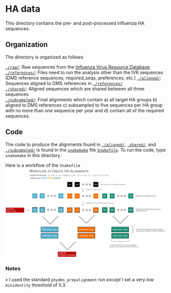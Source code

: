 # HA data

This directory contains the pre- and post-processed influenza HA sequences.

## Organization
The directory is organized as follows

[`./raw/`](./raw/): Raw sequences from the [Influenza Virus Resource Database](https://www.ncbi.nlm.nih.gov/genomes/FLU/Database/nph-select.cgi?go=database).  
[`./references/`](./references/): Files need to run the analysis other than the IVR sequences (DMS reference sequences, required_seqs, preferences, etc.)
[`./aligned/`](./aligned/): Sequences aligned to DMS references in [`./references/`](./references/)    
[`./shared/`](.shared/): Aligned sequences which are shared between all three sequences   
[`./subsampled/`](./subsampled/): Final alignments which contain a) all target HA groups b) aligned to DMS references c) subsampled to five sequences per HA group with no more than one sequence per year and d) contain all of the required sequences.

## Code
The code to produce the alignments found in [`./aligned/`](./aligned/), [`.shared/`](.shared/), and [`./subsampled/`](./subsampled/) is found in the [`snakemake`](http://snakemake.readthedocs.io/en/stable/) file [`Snakefile`](Snakefile).
To run the code, type `snakemake` in *this* directory.

Here is a workflow of the `Snakefile`
![](references/workflow.png)

### Notes
• I used the standard `phydms_prepalignment` run *except* I set a very low `minidentity` threshold of 0.3.
